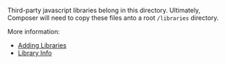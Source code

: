 Third-party javascript libraries belong in this directory. Ultimately, Composer
will need to copy these files anto a root `/libraries` directory.

More information:
* [Adding Libraries](../docs/adding_libraries.md)
* [Library Info](../docs/libraries.md)
